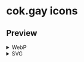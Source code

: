 # cok.gay icons

## Preview

<details>
  <summary>WebP</summary>

![cokdotgay.webp](/webp/cokdotgay.webp)
![cokdotgay-nobg.webp](/webp/cokdotgay-nobg.webp)
</details>

<details>
  <summary>SVG</summary>

![cokdotgay.svg](/svg/cokdotgay.svg)
![cokdotgay-nobg.svg](/svg/cokdotgay-nobg.svg)
</details>
